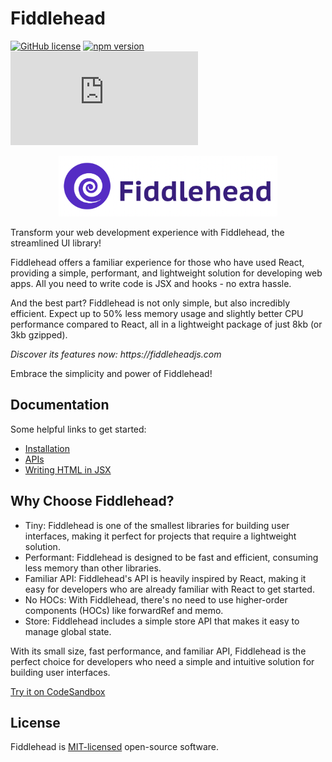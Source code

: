 # Fiddlehead

[![GitHub license](https://img.shields.io/badge/license-MIT-green.svg?logo=github)](https://github.com/CocCoc-Ad-Platform/fiddlehead/blob/master/LICENSE) [![npm version](https://img.shields.io/npm/v/fiddlehead.svg?color=green&logo=npm)](https://www.npmjs.com/package/fiddlehead) [![bundle size](https://img.shields.io/github/size/CocCoc-Ad-Platform/fiddlehead/lib/core/esm.production.min.js?color=green)](https://github.com/CocCoc-Ad-Platform/fiddlehead/blob/master/lib/core/esm.production.min.js)

<p align="center">
<img src="./logo.png" alt="Fiddlehead" style="max-width: 100%; width: 350px; height: 97px"/>
</p>

Transform your web development experience with Fiddlehead, the streamlined UI library!

Fiddlehead offers a familiar experience for those who have used React,
providing a simple, performant, and lightweight solution for developing web apps.
All you need to write code is JSX and hooks - no extra hassle.

And the best part? Fiddlehead is not only simple, but also incredibly efficient.
Expect up to 50% less memory usage and slightly better CPU performance compared to React,
all in a lightweight package of just 8kb (or 3kb gzipped).

_Discover its features now: https://fiddleheadjs.com_

Embrace the simplicity and power of Fiddlehead!

## Documentation

Some helpful links to get started:

- [Installation](https://fiddleheadjs.com/Guides/Setup-Project)
- [APIs](https://fiddleheadjs.com/API)
- [Writing HTML in JSX](https://fiddleheadjs.com/Guides/Writing-HTML-in-JSX)

## Why Choose Fiddlehead?

- Tiny: Fiddlehead is one of the smallest libraries for building user interfaces, making it perfect for projects that require a lightweight solution.
- Performant: Fiddlehead is designed to be fast and efficient, consuming less memory than other libraries.
- Familiar API: Fiddlehead's API is heavily inspired by React, making it easy for developers who are already familiar with React to get started.
- No HOCs: With Fiddlehead, there's no need to use higher-order components (HOCs) like forwardRef and memo.
- Store: Fiddlehead includes a simple store API that makes it easy to manage global state.

With its small size, fast performance, and familiar API, Fiddlehead is the perfect choice for developers who need a simple and intuitive solution for building user interfaces.

[Try it on CodeSandbox](https://codesandbox.io/s/fiddlehead-stateful-component-d5pg76?from-embed)

## License

Fiddlehead is [MIT-licensed](./LICENSE) open-source software.

